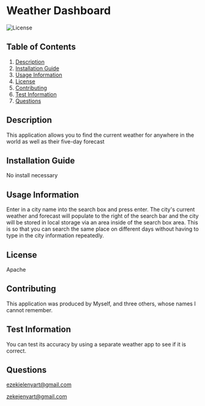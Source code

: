 
  # Weather Dashboard

  ![License](https://img.shields.io/badge/License-Apache%202.0-blue.svg)
  ## Table of Contents

  1. [Description](#description)
  2. [Installation Guide](#installation-guide)
  3. [Usage Information](#usage-information)
  4. [License](#license)
  5. [Contributing](#contributing)
  6. [Test Information](test-information)
  7. [Questions](#questions)
  


  ## Description
  This application allows you to find the current weather for anywhere in the world as well as their five-day forecast

  ## Installation Guide
  No install necessary

  ## Usage Information
  Enter in a city name into the search box and press enter.  The city's current weather and forecast will populate to the right of the search bar and the city will be stored in local storage via an area inside of the search box area. This is so that you can search the same place on different days without having to type in the city information repeatedly.

  ## License
  Apache

  ## Contributing
  This application was produced by Myself, and three others, whose names I cannot remember.

  ## Test Information
  You can test its accuracy by using a separate weather app to see if it is correct.

  ## Questions
  ezekielenyart@gmail.com 
 
  zekejenyart@gmail.com
